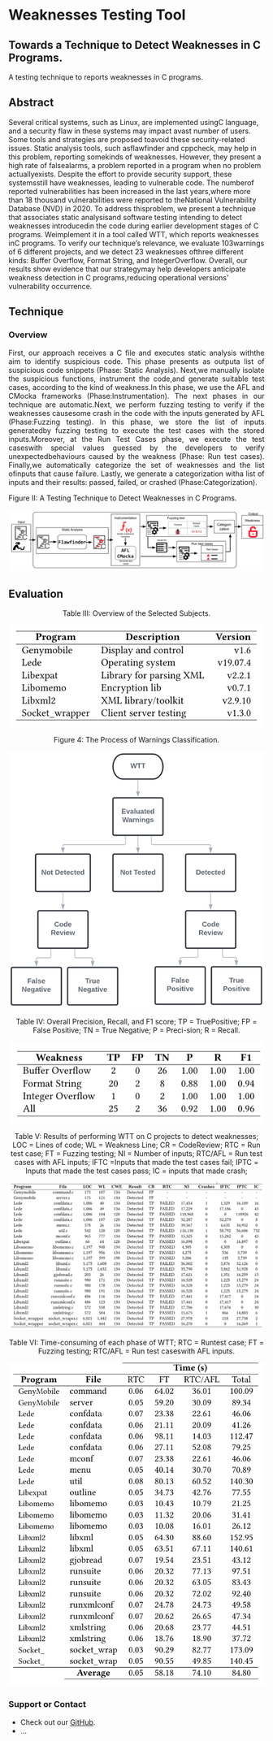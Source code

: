 # Weaknesses Testing Tool 
## Towards a Technique to Detect Weaknesses in C Programs.

  A testing technique to reports weaknesses in C programs.

## Abstract

  <p align = "jusity"> Several critical systems, such as Linux, are implemented usingC language, and a security flaw in these systems may impact avast number of users. Some tools and strategies are proposed toavoid these security-related issues. Static analysis tools, such asflawfinder and cppcheck, may help in this problem, reporting somekinds of weaknesses. However, they present a high rate of falsealarms, a problem reported in a program when no problem actuallyexists. Despite the effort to provide security support, these systemsstill have weaknesses, leading to vulnerable code. The numberof reported vulnerabilities has been increased in the last years,where more than 18 thousand vulnerabilities were reported to theNational Vulnerability Database (NVD) in 2020. To address thisproblem, we present a technique that associates static analysisand software testing intending to detect weaknesses introducedin the code during earlier development stages of C programs. Weimplement it in a tool called WTT, which reports weaknesses inC programs. To verify our technique’s relevance, we evaluate 103warnings of 6 different projects, and we detect 23 weaknesses ofthree different kinds: Buffer Overflow, Format String, and IntegerOverflow. Overall, our results show evidence that our strategymay help developers anticipate weakness detection in C programs,reducing operational versions’ vulnerability occurrence. </p>
  
## Technique
### Overview

  <p align="justify"> First, our approach receives a C file and executes static analysis withthe aim to identify suspicious code. This phase presents as outputa list of suspicious code snippets (Phase: Static Analysis). Next,we manually isolate the suspicious functions, instrument the code,and generate suitable test cases, according to the kind of weakness.In this phase, we use the AFL and CMocka frameworks (Phase:Instrumentation). The next phases in our technique are automatic.Next, we perform fuzzing testing to verify if the weaknesses causesome crash in the code with the inputs generated by AFL (Phase:Fuzzing testing). In this phase, we store the list of inputs generatedby fuzzing testing to execute the test cases with the stored inputs.Moreover, at the Run Test Cases phase, we execute the test caseswith special values guessed by the developers to verify unexpectedbehaviours caused by the weakness (Phase: Run test cases). Finally,we automatically categorize the set of weaknesses and the list ofinputs that cause failure. Lastly, we generate a categorization witha list of inputs and their results: passed, failed, or crashed (Phase:Categorization).</p>

<p>Figure II: A Testing Technique to Detect Weaknesses in C Programs.</p>
<img src="images/technique.png" alt="hi" class="inline"/>

## Evaluation

<p style="text-align:center">Table III: Overview of the Selected Subjects.</p>
<img src="images/table3.png" alt="hi" class="inline"/>

<p style="text-align:center">Figure 4: The Process of Warnings Classification.</p>
<img src="images/wclassification.png" alt="hi" class="inline"/>

<p style="text-align:center">Table IV: Overall Precision, Recall, and F1 score; TP = TruePositive; FP = False Positive; TN = True Negative; P = Preci-sion; R = Recall.</p>
<img src="images/metrics.png" alt="hi" class="inline"/>

<p style="text-align:center">Table V: Results of performing WTT on C projects to detect weaknesses; LOC = Lines of code; WL = Weakness Line; CR = CodeReview; RTC = Run test case; FT = Fuzzing testing; NI = Number of inputs; RTC/AFL = Run test cases with AFL inputs; IFTC =Inputs that made the test cases fail; IPTC = Inputs that made the test cases pass; IC = inputs that made crash;</p>
<img src="images/table4.png" alt="hi" class="inline"/>

<p style="text-align:center">Table VI: Time-consuming of each phase of WTT; RTC = Runtest case; FT = Fuzzing testing; RTC/AFL = Run test caseswith AFL inputs.</p>
<img src="images/table5.png" alt="hi" class="inline"/>

### Support or Contact

- Check out our [GitHub](https://github.com/WeaknessesTestingTool/source).
- ...
